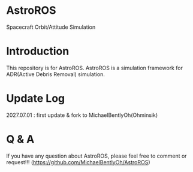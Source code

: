 # AstroROS
Spacecraft Orbit/Attitude Simulation
# Introduction
This repository is for AstroROS. AstroROS is a simulation framework for ADR(Active Debris Removal) simulation.
# Update Log
2027.07.01 : first update & fork to MichaelBentlyOh(Ohminsik)
# Q & A
If you have any question about AstroROS, please feel free to comment or request!!!
(https://github.com/MichaelBentlyOh/AstroROS)
